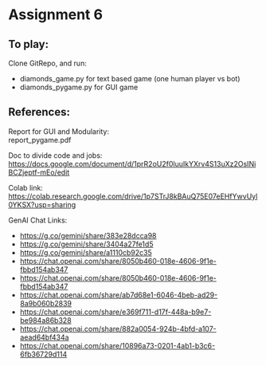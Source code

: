 # Assignment 6

## To play:
Clone GitRepo, and run:
- diamonds_game.py for text based game (one human player vs bot)
- diamonds_pygame.py for GUI game


## References:
Report for GUI and Modularity:  
report_pygame.pdf

Doc to divide code and jobs:  
https://docs.google.com/document/d/1prR2oU2f0luuIkYXrv4S13uXz2OsINiBCZjeptf-mEo/edit

Colab link:  
https://colab.research.google.com/drive/1p7STrJ8kBAuQ75E07eEHfYwvUyl0YKSX?usp=sharing

GenAI Chat Links:  
- https://g.co/gemini/share/383e28dcca98
- https://g.co/gemini/share/3404a27fe1d5
- https://g.co/gemini/share/a1110cb92c35
- https://chat.openai.com/share/8050b460-018e-4606-9f1e-fbbd154ab347
- https://chat.openai.com/share/8050b460-018e-4606-9f1e-fbbd154ab347
- https://chat.openai.com/share/ab7d68e1-6046-4beb-ad29-8a9b060b2839
- https://chat.openai.com/share/e369f711-d17f-448a-b9e7-be984a86b328
- https://chat.openai.com/share/882a0054-924b-4bfd-a107-aead64bf434a
- https://chat.openai.com/share/10896a73-0201-4ab1-b3c6-6fb36729d114
